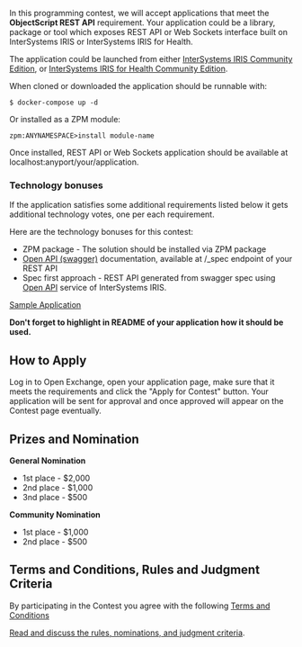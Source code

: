 In this programming contest, we will accept applications that meet the **ObjectScript REST API** requirement. 
Your application could be a library, package or tool which exposes REST API or Web Sockets interface built on InterSystems IRIS or InterSystems IRIS for Health.

The application could be launched from either [InterSystems IRIS Community Edition](https://hub.docker.com/_/intersystems-iris-data-platform/plans/222f869e-567c-4928-b572-eb6a29706fbd?tab=instructions),
or [InterSystems IRIS for Health Community Edition](https://hub.docker.com/_/intersystems-iris-for-health/plans/80ae1325-d535-484e-8307-b643c2865dd8?tab=instructions).

When cloned or downloaded the application should be runnable with:
```
$ docker-compose up -d
```
Or installed as a ZPM module:
```
zpm:ANYNAMESPACE>install module-name
```
Once installed, REST API or Web Sockets application should be available at localhost:anyport/your/application.

### Technology bonuses

If the application satisfies some additional requirements listed below it gets additional technology votes, one per each requirement. 

Here are the technology bonuses for this contest:

- ZPM package - The solution should be installed via ZPM package
- [Open API (swagger)](https://swagger.io/specification/) documentation, available at /_spec endpoint of your REST API
- Spec first approach - REST API generated from swagger spec using [Open API](https://docs.intersystems.com/irislatest/csp/docbook/Doc.View.cls?KEY=GREST_apimgmnt#GREST_apimgmnt_create) service of InterSystems IRIS.

[Sample Application](https://openexchange.intersystems.com/package/objectscript-contest-template)

**Don't forget to highlight in README of your application how it should be used.**

## How to Apply
Log in to Open Exchange, open your application page, make sure that it meets the requirements and click the "Apply for Contest" button. Your application will be sent for approval and once approved will appear on the Contest page eventually.

## Prizes and Nomination
**General Nomination**
- 1st place - $2,000
- 2nd place - $1,000
- 3nd place - $500

**Community Nomination**
- 1st place - $1,000
- 2nd place - $500

## Terms and Conditions, Rules and Judgment Criteria
By participating in the Contest you agree with the following [Terms and Conditions](https://openexchange.intersystems.com/markdown?url=/assets/doc/contest-terms.md)

[Read and discuss the rules, nominations, and judgment criteria](https://community.intersystems.com/post/contest-intersystems-developers-iris-docker-and-objectscript).
